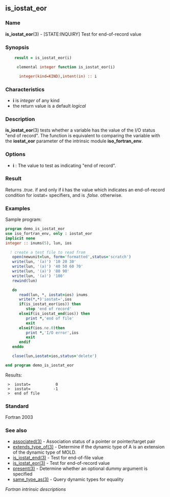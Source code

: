 ## is_iostat_eor

### **Name**

**is_iostat_eor**(3) - \[STATE:INQUIRY\] Test for end-of-record value

### **Synopsis**
```fortran
    result = is_iostat_eor(i)
```
```fortran
     elemental integer function is_iostat_eor(i)

      integer(kind=KIND),intent(in) :: i
```
### **Characteristics**

 - **i** is _integer_ of any kind
 - the return value is a default _logical_

### **Description**

  **is_iostat_eor**(3) tests whether a variable has the value of the
  I/O status "end of record". The function is equivalent to comparing
  the variable with the **iostat_eor** parameter of the intrinsic module
  **iso_fortran_env**.

### **Options**

- **i**
  : The value to test as indicating "end of record".

### **Result**

  Returns _.true._ if and only if **i** has the value which indicates
  an end-of-record condition for iostat= specifiers, and is _.false._
  otherwise.

### **Examples**

Sample program:

```fortran
program demo_is_iostat_eor
use iso_fortran_env, only : iostat_eor
implicit none
integer :: inums(5), lun, ios

  ! create a test file to read from
   open(newunit=lun, form='formatted',status='scratch')
   write(lun, '(a)') '10 20 30'
   write(lun, '(a)') '40 50 60 70'
   write(lun, '(a)') '80 90'
   write(lun, '(a)') '100'
   rewind(lun)

   do
      read(lun, *, iostat=ios) inums
      write(*,*)'iostat=',ios
      if(is_iostat_eor(ios)) then
         stop 'end of record'
      elseif(is_iostat_end(ios)) then
         print *,'end of file'
         exit
      elseif(ios.ne.0)then
         print *,'I/O error',ios
         exit
      endif
   enddo

   close(lun,iostat=ios,status='delete')

end program demo_is_iostat_eor
```
Results:
```text
 >  iostat=           0
 >  iostat=          -1
 >  end of file
```
### **Standard**

Fortran 2003

### **See also**

 - [associated(3)](#associated) -  Association status of a pointer or pointer/target pair
 - [extends_type_of(3)](#extends_type_of) -  Determine if the dynamic type of A is an extension of the dynamic type of MOLD.
 - [is_iostat_end(3)](#is_iostat_end) -  Test for end-of-file value
 - [is_iostat_eor(3)](#is_iostat_eor) -  Test for end-of-record value
 - [present(3)](#present)   -  Determine whether an optional dummy argument is specified
 - [same_type_as(3)](#same_type_as) -  Query dynamic types for equality

 _Fortran intrinsic descriptions_
